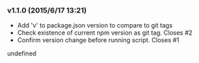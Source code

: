 ### v1.1.0	(2015/6/17 13:21)
* Add 'v' to package.json version to compare to git tags
* Check existence of current npm version as git tag. Closes #2
* Confirm version change before running script. Closes #1

undefined